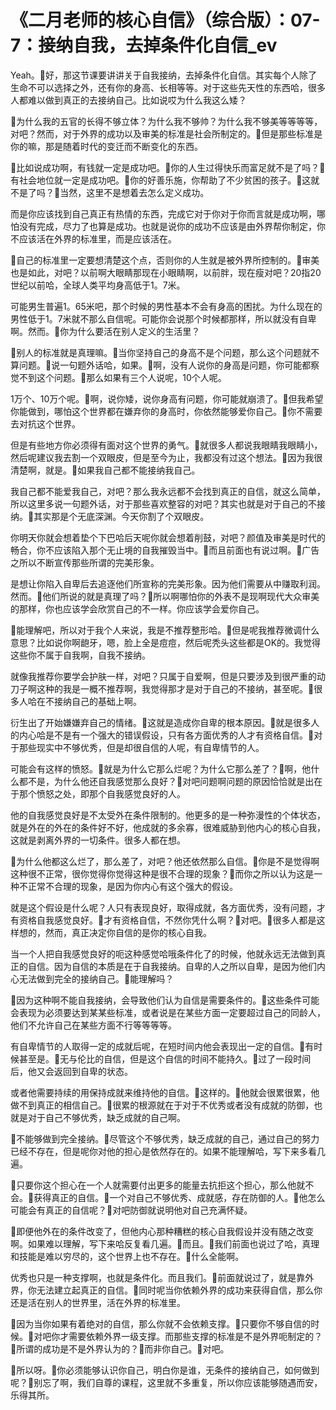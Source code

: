 # 《二月老师的核心自信》（综合版）：07-7：接纳自我，去掉条件化自信_ev

Yeah。🎼好，那这节课要讲讲关于自我接纳，去掉条件化自信。其实每个人除了生命不可以选择之外，还有你的身高、长相等等。对于这些先天性的东西哈，很多人都难以做到真正的去接纳自己。比如说哎为什么我这么矮？

🎼为什么我的五官的长得不够立体？为什么我不够帅？为什么我不够美等等等等，对吧？然而，对于外界的成功以及审美的标准是社会所制定的。🎼但是那些标准是你的嘛，那是随着时代的变迁而不断变化的东西。

🎼比如说成功啊，有钱就一定是成功吧。🎼你的人生过得快乐而富足就不是了吗？🎼有社会地位就一定是成功吧。🎼你的好善乐施，你帮助了不少贫困的孩子。🎼这就不是了吗？🎼当然，这里不是想着去怎么定义成功。

而是你应该找到自己真正有热情的东西，完成它对于你对于你而言就是成功啊，哪怕没有完成，尽力了也算是成功。也就是说你的成功不应该是由外界帮你制定，你不应该活在外界的标准里，而是应该活在。

🎼自己的标准里一定要想清楚这个点，否则你的人生就是被外界所控制的。🎼审美也是如此，对吧？以前啊大眼睛那现在小眼睛啊，以前胖，现在瘦对吧？20指20世纪以前哈，全球人类平均身高低于1。7米。

可能男生普遍1。65米吧，那个时候的男性基本不会有身高的困扰。为什么现在的男性低于1。7米就不那么自信呢。可能你会说那个时候都那样，所以就没有自卑啊。然而。🎼你为什么要活在别人定义的生活里？

🎼别人的标准就是真理嘛。🎼当你坚持自己的身高不是个问题，那么这个问题就不算问题。🎼说一句题外话哈，如果。🎼啊，没有人说你的身高是问题，你可能都察觉不到这个问题。🎼那么如果有三个人说呢，10个人呢。

1万个、10万个呢。🎼啊，说你矮，说你身高有问题，你可能就崩溃了。🎼但我希望你能做到，哪怕这个世界都在嫌弃你的身高时，你依然能够爱你自己。🎼你不需要去对抗这个世界。

但是有些地方你必须得有面对这个世界的勇气。🎼就很多人都说我眼睛我眼睛小，然后呢建议我去割一个双眼皮，但是至今为止，我都没有过这个想法。🎼因为我很清楚啊，就是。🎼如果我自己都不能接纳我自己。

我自己都不能爱我自己，对吧？那么我永远都不会找到真正的自信，就这么简单，所以这里多说一句题外话，对于那些喜欢整容的对吧？其实也就是对于自己的不接纳。🎼其实那是个无底深渊。今天你割了个双眼皮。

你明天你就会想着垫个下巴哈后天呢你就会想着削鼓，对吧？颜值及审美是时代的畅合，你不应该陷入那个无止境的自我摧毁当中。🎼而且前面也有说过啊。🎼广告之所以不断宣传那些所谓的完美形象。

是想让你陷入自卑后去追逐他们所宣称的完美形象。因为他们需要从中赚取利润。然而。🎼他们所说的就是真理了吗？🎼所以啊哪怕你的外表不是现啊现代大众审美的那样，你也应该学会欣赏自己的不一样。你应该学会爱你自己。

🎼能理解吧，所以对于我个人来说，我是不推荐整形哈。🎼但是呢我推荐微调什么意思？比如说你啊龅牙，嗯，脸上全是痘痘，然后呢秃头这些都是OK的。我觉得这些你不属于自我啊，自我不接纳。

就像我推荐你要学会护肤一样，对吧？只属于自爱啊，但是只要涉及到很严重的动刀子啊这种的我是一概不推荐啊，我觉得那才是对于自己的不接纳，甚至呢。🎼很多人哈在不接纳自己的基础上啊。

衍生出了开始嫌嫌弃自己的情绪。🎼这就是造成你自卑的根本原因。🎼就是很多人的内心哈是不是有一个强大的错误假设，只有各方面优秀的人才有资格自信。🎼对于那些现实中不够优秀，但是却很自信的人呢，有自卑情节的人。

可能会有这样的愤怒。🎼就是为什么它那么烂呢？为什么它那么差了？🎼啊，他什么都不是，为什么他还自我感觉那么良好？🎼对吧问题啊问题的原因恰恰就是出在于那个愤怒之处，即那个自我感觉良好的人。

他的自我感觉良好是不太受外在条件限制的。他更多的是一种弥漫性的个体状态，就是外在的外在的条件好不好，他成就的多余寡，很难威胁到他内心的核心自我，这就是剥离外界的一切条件。很多人都在想。

🎼为什么他都这么烂了，那么差了，对吧？他还依然那么自信。🎼你是不是觉得啊这种很不正常，很你觉得你觉得这种是很不合理的现象？🎼而你之所以认为这是一种不正常不合理的现象，是因为你内心有这个强大的假设。

就是这个假设是什么呢？人只有表现良好，取得成就，各方面优秀，没有问题，才有资格自我感觉良好。🎼才有资格自信，不然你凭什么啊？🎼对吧。🎼很多人都是这样想的，然而，真正决定你自信的是你的核心自我。

当一个人把自我感觉良好的呃这种感觉哈哦条件化了的时候，他就永远无法做到真正的自信。因为自信的本质是在于自我接纳。自卑的人之所以自卑，是因为他们内心无法做到完全的接纳自己。🎼能理解吗？

🎼因为这种啊不能自我接纳，会导致他们认为自信是需要条件的。🎼这些条件可能会表现为必须要达到某某些标准，或者说是在某些方面一定要超过自己的同龄人，他们不允许自己在某些方面不行等等等等。

有自卑情节的人取得一定的成就后呢，在短时间内他会表现出一定的自信。🎼有时候甚至是。🎼无与伦比的自信，但是这个自信的时间不能持久。🎼过了一段时间后，他又会返回到自卑的状态。

或者他需要持续的用保持成就来维持他的自信。🎼这样的。🎼他就会很累很累，他做不到真正的相信自己。🎼很累的根源就在于对于不优秀或者没有成就的防御，也就是对于自己不够优秀，缺乏成就的自己啊。

🎼不能够做到完全接纳。🎼尽管这个不够优秀，缺乏成就的自己，通过自己的努力已经不存在，但是呢你对他的担心是依然存在的。如果不能理解哈，写下来多看几遍。

🎼只要你这个担心在一个人就需要付出更多的能量去抗拒这个担心，那么他就不会。🎼获得真正的自信。🎼一个对自己不够优秀、成就感，存在防御的人。🎼他怎么可能会有真正的自信呢？🎼对吧防御就说明他对自己充满怀疑。

🎼即便他外在的条件改变了，但他内心那种糟糕的核心自我假设并没有随之改变啊。如果难以理解，写下来哈反复看几遍。🎼而且。🎼我们前面也说过了哈，真理和技能是难以穷尽的，这个世界上也不存在。🎼什么全能啊。

优秀也只是一种支撑啊，也就是条件化。而且我们。🎼前面就说过了，就是靠外界，你无法建立起真正的自信。🎼同时呢当你依赖外界的成功来获得自信，那么你还是活在别人的世界里，活在外界的标准里。

🎼因为当你如果有着绝对的自信，那么你就不会依赖支撑。🎼只要你不够自信的时候。🎼对吧你才需要依赖外界一级支撑。而那些支撑的标准是不是外界呃制定的？🎼所谓的成功是不是外界认为的？🎼而非你自己。🎼对吧。

🎼所以呀。🎼你必须能够认识你自己，明白你是谁，无条件的接纳自己，如何做到呢？🎼别忘了啊，我们自尊的课程，这里就不多重复，所以你应该能够随遇而安，乐得其所。

